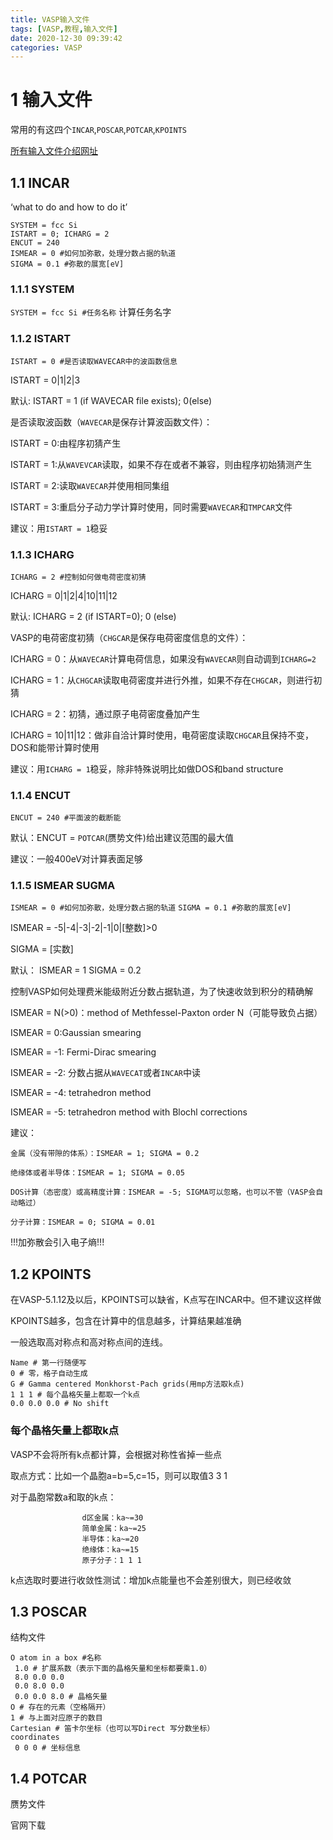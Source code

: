 ```yaml
---
title: VASP输入文件
tags: [VASP,教程,输入文件]
date: 2020-12-30 09:39:42
categories: VASP
---
```


# 1 输入文件
常用的有这四个`INCAR`,`POSCAR`,`POTCAR`,`KPOINTS`

[所有输入文件介绍网址](https://cms.mpi.univie.ac.at/vasp/guide/node50.html)

<!-- more -->

## 1.1 INCAR
‘what to do and how to do it’
```
SYSTEM = fcc Si
ISTART = 0; ICHARG = 2
ENCUT = 240
ISMEAR = 0 #如何加弥散，处理分数占据的轨道
SIGMA = 0.1 #弥散的展宽[eV]
```
### 1.1.1 SYSTEM
`SYSTEM = fcc Si #任务名称`
计算任务名字

### 1.1.2 ISTART
`ISTART = 0 #是否读取WAVECAR中的波函数信息`

ISTART = 0|1|2|3

默认: ISTART = 1 (if WAVECAR file exists); 0(else)

是否读取波函数（`WAVECAR`是保存计算波函数文件）：

ISTART = 0:由程序初猜产生

ISTART = 1:从`WAVEVCAR`读取，如果不存在或者不兼容，则由程序初始猜测产生

ISTART = 2:读取`WAVECAR`并使用相同集组

ISTART = 3:重启分子动力学计算时使用，同时需要`WAVECAR`和`TMPCAR`文件


建议：用`ISTART = 1`稳妥


### 1.1.3 ICHARG
`ICHARG = 2 #控制如何做电荷密度初猜`

ICHARG = 0|1|2|4|10|11|12

默认: ICHARG = 2 (if ISTART=0); 0 (else)

VASP的电荷密度初猜（`CHGCAR`是保存电荷密度信息的文件）：

ICHARG = 0：从`WAVECAR`计算电荷信息，如果没有`WAVECAR`则自动调到`ICHARG=2`

ICHARG = 1：从`CHGCAR`读取电荷密度并进行外推，如果不存在`CHGCAR`，则进行初猜

ICHARG = 2：初猜，通过原子电荷密度叠加产生

ICHARG = 10|11|12：做非自洽计算时使用，电荷密度读取`CHGCAR`且保持不变，DOS和能带计算时使用

建议：用`ICHARG = 1`稳妥，除非特殊说明比如做DOS和band structure

### 1.1.4 ENCUT
`ENCUT = 240 #平面波的截断能`

默认：ENCUT = `POTCAR`(赝势文件)给出建议范围的最大值

建议：一般400eV对计算表面足够

### 1.1.5 ISMEAR SUGMA
`ISMEAR = 0 #如何加弥散，处理分数占据的轨道`
`SIGMA = 0.1 #弥散的展宽[eV]`

ISMEAR = -5|-4|-3|-2|-1|0|[整数]>0

SIGMA = [实数]

默认： ISMEAR = 1
      SIGMA = 0.2

控制VASP如何处理费米能级附近分数占据轨道，为了快速收敛到积分的精确解

ISMEAR = N(>0)：method of Methfessel-Paxton order N（可能导致负占据）

ISMEAR = 0:Gaussian smearing

ISMEAR = -1: Fermi-Dirac smearing

ISMEAR = -2: 分数占据从`WAVECAT`或者`INCAR`中读

ISMEAR = -4: tetrahedron method

ISMEAR = -5: tetrahedron method with Blochl corrections

建议：

    金属（没有带隙的体系）：ISMEAR = 1; SIGMA = 0.2

    绝缘体或者半导体：ISMEAR = 1; SIGMA = 0.05

    DOS计算（态密度）或高精度计算：ISMEAR = -5; SIGMA可以忽略，也可以不管（VASP会自动略过）

    分子计算：ISMEAR = 0; SIGMA = 0.01

!!!加弥散会引入电子熵!!!



## 1.2 KPOINTS
在VASP-5.1.12及以后，KPOINTS可以缺省，K点写在INCAR中。但不建议这样做

KPOINTS越多，包含在计算中的信息越多，计算结果越准确

一般选取高对称点和高对称点间的连线。

```
Name # 第一行随便写
0 # 零，格子自动生成
G # Gamma centered Monkhorst-Pach grids(用mp方法取k点)
1 1 1 # 每个晶格矢量上都取一个k点
0.0 0.0 0.0 # No shift
```

### 每个晶格矢量上都取k点
VASP不会将所有k点都计算，会根据对称性省掉一些点

取点方式：比如一个晶胞a=b=5,c=15，则可以取值3 3 1

对于晶胞常数a和取的k点：

                    d区金属：ka~=30
                    简单金属：ka~=25
                    半导体：ka~=20
                    绝缘体：ka~=15
                    原子分子：1 1 1

k点选取时要进行收敛性测试：增加k点能量也不会差别很大，则已经收敛

## 1.3 POSCAR
结构文件
```
O atom in a box #名称
 1.0 # 扩展系数（表示下面的晶格矢量和坐标都要乘1.0）
 8.0 0.0 0.0
 0.0 8.0 0.0
 0.0 0.0 8.0 # 晶格矢量
O # 存在的元素（空格隔开）
1 # 与上面对应原子的数目
Cartesian # 笛卡尔坐标（也可以写Direct 写分数坐标）
coordinates
 0 0 0 # 坐标信息
```

## 1.4 POTCAR

赝势文件

官网下载
